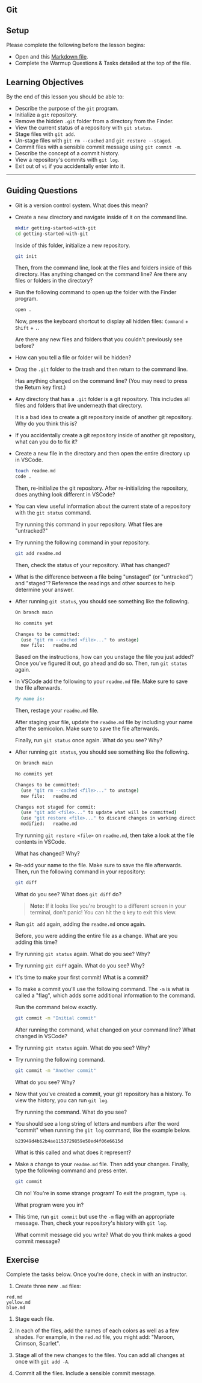 ## Git

## Setup

Please complete the following before the lesson begins:

- Open and this [Markdown file](./warmup.md).
- Complete the Warmup Questions & Tasks detailed at the top of the file.

## Learning Objectives

By the end of this lesson you should be able to:

- Describe the purpose of the `git` program.
- Initialize a `git` repository.
- Remove the hidden `.git` folder from a directory from the Finder.
- View the current status of a repository with `git status`.
- Stage files with `git add`.
- Un-stage files with `git rm --cached` and `git restore --staged`.
- Commit files with a sensible commit message using `git commit -m`.
- Describe the concept of a commit history.
- View a repository's commits with `git log`.
- Exit out of `vi` if you accidentally enter into it.

---

## Guiding Questions

- Git is a version control system. What does this mean?

- Create a new directory and navigate inside of it on the command line.

  ```bash
  mkdir getting-started-with-git
  cd getting-started-with-git
  ```

  Inside of this folder, initialize a new repository.

  ```bash
  git init
  ```

  Then, from the command line, look at the files and folders inside of this directory. Has anything changed on the command line? Are there any files or folders in the directory?

- Run the following command to open up the folder with the Finder program.

  ```bash
  open .
  ```

  Now, press the keyboard shortcut to display all hidden files: `Command` + `Shift` + `.`.

  Are there any new files and folders that you couldn't previously see before?

- How can you tell a file or folder will be hidden?

- Drag the `.git` folder to the trash and then return to the command line.

  Has anything changed on the command line? (You may need to press the Return key first.)

- Any directory that has a `.git` folder is a git repository. This includes all files and folders that live underneath that directory.

  It is a bad idea to create a git repository inside of another git repository. Why do you think this is?

- If you accidentally create a git repository inside of another git repository, what can you do to fix it?

- Create a new file in the directory and then open the entire directory up in VSCode.

  ```bash
  touch readme.md
  code .
  ```

  Then, re-initialize the git repository. After re-initializing the repository, does anything look different in VSCode?

- You can view useful information about the current state of a repository with the `git status` command.

  Try running this command in your repository. What files are "untracked?"

- Try running the following command in your repository.

  ```bash
  git add readme.md
  ```

  Then, check the status of your repository. What has changed?

- What is the difference between a file being "unstaged" (or "untracked") and "staged"? Reference the readings and other sources to help determine your answer.

- After running `git status`, you should see something like the following.

  ```bash
  On branch main

  No commits yet

  Changes to be committed:
    (use "git rm --cached <file>..." to unstage)
    new file:   readme.md
  ```

  Based on the instructions, how can you unstage the file you just added? Once you've figured it out, go ahead and do so. Then, run `git status` again.

- In VSCode add the following to your `readme.md` file. Make sure to save the file afterwards.

  ```md
  My name is:
  ```

  Then, restage your `readme.md` file.

  After staging your file, update the `readme.md` file by including your name after the semicolon. Make sure to save the file afterwards.

  Finally, run `git status` once again. What do you see? Why?

- After running `git status`, you should see something like the following.

  ```bash
  On branch main

  No commits yet

  Changes to be committed:
    (use "git rm --cached <file>..." to unstage)
    new file:   readme.md

  Changes not staged for commit:
    (use "git add <file>..." to update what will be committed)
    (use "git restore <file>..." to discard changes in working directory)
    modified:   readme.md
  ```

  Try running `git restore <file>` on `readme.md`, then take a look at the file contents in VSCode.

  What has changed? Why?

- Re-add your name to the file. Make sure to save the file afterwards. Then, run the following command in your repository:

  ```bash
  git diff
  ```

  What do you see? What does `git diff` do?

  > **Note:** If it looks like you're brought to a different screen in your terminal, don't panic! You can hit the `Q` key to exit this view.

- Run `git add` again, adding the `readme.md` once again.

  Before, you were adding the entire file as a change. What are you adding this time?

- Try running `git status` again. What do you see? Why?

- Try running `git diff` again. What do you see? Why?

- It's time to make your first commit! What is a commit?

- To make a commit you'll use the following command. The `-m` is what is called a "flag", which adds some additional information to the command.

  Run the command below exactly.

  ```bash
  git commit -m "Initial commit"
  ```

  After running the command, what changed on your command line? What changed in VSCode?

- Try running `git status` again. What do you see? Why?

- Try running the following command.

  ```bash
  git commit -m "Another commit"
  ```

  What do you see? Why?

- Now that you've created a commit, your git repository has a history. To view the history, you can run `git log`.

  Try running the command. What do you see?

- You should see a long string of letters and numbers after the word "commit" when running the `git log` command, like the example below.

  ```
  b23949d4b62b4ae1153729859e50ed4f06e6615d
  ```

  What is this called and what does it represent?

- Make a change to your `readme.md` file. Then add your changes. Finally, type the following command and press enter.

  ```bash
  git commit
  ```

  Oh no! You're in some strange program! To exit the program, type `:q`.

  What program were you in?

- This time, run `git commit` but use the `-m` flag with an appropriate message. Then, check your repository's history with `git log`.

  What commit message did you write? What do you think makes a good commit message?

## Exercise

Complete the tasks below. Once you're done, check in with an instructor.

1. Create three new `.md` files:

```
red.md
yellow.md
blue.md
```

1. Stage each file.

1. In each of the files, add the names of each colors as well as a few shades. For example, in the `red.md` file, you might add: "Maroon, Crimson, Scarlet".

1. Stage all of the new changes to the files. You can add all changes at once with `git add -A`.

1. Commit all the files. Include a sensible commit message.

